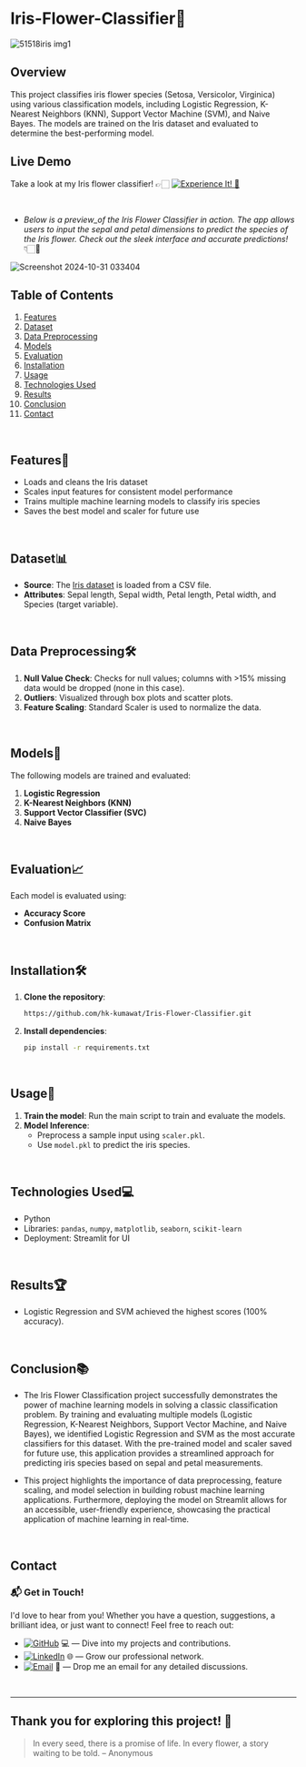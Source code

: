 # Iris-Flower-Classifier🌸

![51518iris img1](https://github.com/user-attachments/assets/c6f757d5-250e-4237-9e19-ebbd40a2c2b3)

## Overview

This project classifies iris flower species (Setosa, Versicolor, Virginica) using various classification models, including Logistic Regression, K-Nearest Neighbors (KNN), Support Vector Machine (SVM), and Naive Bayes. The models are trained on the Iris dataset and evaluated to determine the best-performing model.

## Live Demo

Take a look at my Iris flower classifier! 👉🏻 [![Experience It! 🌟](https://img.shields.io/badge/Experience%20It!-blue)](https://iris-species-predictor.streamlit.app)

<br>

- _Below is a preview_of the Iris Flower Classifier in action. The app allows users to input the sepal and petal dimensions to predict the species of the Iris flower. Check out the sleek interface and accurate predictions!_ 👇🏻🪻


![Screenshot 2024-10-31 033404](https://github.com/user-attachments/assets/230ffc01-7457-4a8c-937f-0a7ee4c7801c)



## Table of Contents

1. [Features](#features)
2. [Dataset](#dataset)
3. [Data Preprocessing](#data-preprocessing)
4. [Models](#models)
5. [Evaluation](#evaluation)
6. [Installation](#installation)
7. [Usage](#usage)
8. [Technologies Used](#technologies-used)
9. [Results](#results)
10. [Conclusion](#conclusion)
11. [Contact](#contact)

<br>

## Features🌟

- Loads and cleans the Iris dataset
- Scales input features for consistent model performance
- Trains multiple machine learning models to classify iris species
- Saves the best model and scaler for future use

<br>

## Dataset📊

- **Source**: The [Iris dataset](https://archive.ics.uci.edu/ml/datasets/iris) is loaded from a CSV file.
- **Attributes**: Sepal length, Sepal width, Petal length, Petal width, and Species (target variable).

<br>

## Data Preprocessing🛠

1. **Null Value Check**: Checks for null values; columns with >15% missing data would be dropped (none in this case).
2. **Outliers**: Visualized through box plots and scatter plots.
3. **Feature Scaling**: Standard Scaler is used to normalize the data.

<br>

## Models🧠

The following models are trained and evaluated:
1. **Logistic Regression**
2. **K-Nearest Neighbors (KNN)**
3. **Support Vector Classifier (SVC)**
4. **Naive Bayes**

<br>

## Evaluation📈

Each model is evaluated using:
- **Accuracy Score**
- **Confusion Matrix**

<br>

## Installation🛠

1. **Clone the repository**:
   ```bash
   https://github.com/hk-kumawat/Iris-Flower-Classifier.git
   ```

2. **Install dependencies**:
   ```bash
   pip install -r requirements.txt
   ```

<br>

## Usage🚀
1. **Train the model**: Run the main script to train and evaluate the models.
2. **Model Inference**:
   - Preprocess a sample input using `scaler.pkl`.
   - Use `model.pkl` to predict the iris species.

<br>

## Technologies Used💻
- Python
- Libraries: `pandas`, `numpy`, `matplotlib`, `seaborn`, `scikit-learn`
- Deployment: Streamlit for UI


<br>

## Results🏆
- Logistic Regression and SVM achieved the highest scores (100% accuracy).

<br>  

## Conclusion📚
- The Iris Flower Classification project successfully demonstrates the power of machine learning models in solving a classic classification problem. By training and evaluating multiple models (Logistic Regression, K-Nearest Neighbors, Support Vector Machine, and Naive Bayes), we identified Logistic Regression and SVM as the most accurate classifiers for this dataset. With the pre-trained model and scaler saved for future use, this application provides a streamlined approach for predicting iris species based on sepal and petal measurements.

- This project highlights the importance of data preprocessing, feature scaling, and model selection in building robust machine learning applications. Furthermore, deploying the model on Streamlit allows for an accessible, user-friendly experience, showcasing the practical application of machine learning in real-time.

<br>

## Contact

### 📬 Get in Touch!
I'd love to hear from you! Whether you have a question, suggestions, a brilliant idea, or just want to connect! Feel free to reach out:


- [![GitHub](https://img.shields.io/badge/GitHub-hk--kumawat-blue?logo=github)](https://github.com/hk-kumawat) 💻 — Dive into my projects and contributions.
- [![LinkedIn](https://img.shields.io/badge/LinkedIn-Harshal%20Kumawat-blue?logo=linkedin)](https://www.linkedin.com/in/harshal-kumawat/) 🌐 — Grow our professional network.
- [![Email](https://img.shields.io/badge/Email-harshalkumawat100@.com-blue?logo=gmail)](mailto:harshalkumawat100@gmail.com) 📧 — Drop me an email for any detailed discussions.

<br>

---

## Thank you for exploring this project! 🌸

> In every seed, there is a promise of life. In every flower, a story waiting to be told. – Anonymous
